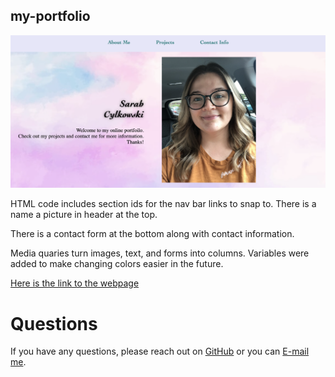 ## my-portfolio
 <img src="assets/images/screen-shot.png" alt="image of Sarah smiling in a beautiful landscape" width="1206" />

HTML code includes section ids for the nav bar links to snap to.  There is a name a picture in header at the top.  

There is a contact form at the bottom along with contact information.

Media quaries turn images, text, and forms into columns.  Variables were added to make changing colors easier in the future.

<a href="https://sacylkowski.github.io/my-portfolio/">Here is the link to the webpage</a>


# Questions
 If you have any questions, please reach out on <a href="https://github.com/sacylkowski/">GitHub</a> or you can <a href="mailto:sacylkowski@gmail.com">E-mail me</a>.
